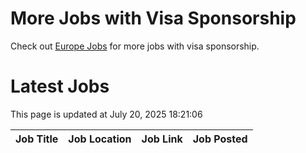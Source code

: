 # More Jobs with Visa Sponsorship

Check out [Europe Jobs](https://github.com/sureshparimi/europejobs#latest-jobs) for more jobs with visa sponsorship.

# Latest Jobs

This page is updated at July 20, 2025 18:21:06

| Job Title | Job Location | Job Link | Job Posted |
| --- | --- | --- | --- |
